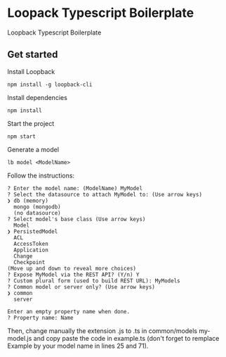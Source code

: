 # Loopack Typescript Boilerplate

Loopback Typescript Boilerplate

## Get started

Install Loopback

```
npm install -g loopback-cli
```

Install dependencies


```
npm install
```

Start the project


```
npm start
```

Generate a model


```
lb model <ModelName>
```

Follow the instructions:

```
? Enter the model name: (ModelName) MyModel
? Select the datasource to attach MyModel to: (Use arrow keys)
❯ db (memory) 
  mongo (mongodb) 
  (no datasource) 
? Select model's base class (Use arrow keys)
  Model 
❯ PersistedModel 
  ACL 
  AccessToken 
  Application 
  Change 
  Checkpoint 
(Move up and down to reveal more choices)
? Expose MyModel via the REST API? (Y/n) Y
? Custom plural form (used to build REST URL): MyModels
? Common model or server only? (Use arrow keys)
❯ common 
  server 

Enter an empty property name when done.
? Property name: Name
```

Then, change manually the extension .js to .ts in common/models my-model.js and copy paste the code in example.ts (don't forget to remplace Example by your model name in lines 25 and 71).
